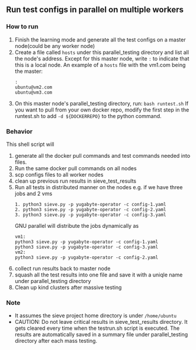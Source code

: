 ## Run test configs in parallel on multiple workers

### How to run
1. Finish the learning mode and generate all the test configs on a master node(could be any worker node)
2. Create a file called `hosts` under this parallel_testing directory and list all the node's address. Except for this master node, write `:` to indicate that this is a local node. An example of a `hosts` file with the vm1.com being the master:
    ```
    :
    ubuntu@vm2.com
    ubuntu@vm3.com
    ```
3. On this master node's parallel_testing directory, run:
    `bash runtest.sh`
    If you want to pull from your own docker repo, modify the first step in the runtest.sh to add `-d ${DOCKERREPO}` to the python command.

### Behavior
This shell script will
1. generate all the docker pull commands and test commands needed into files.
2. Run the same docker pull commands on all nodes
3. scp configs files to all worker nodes
4. clean up previous run results in sieve_test_results
5. Run all tests in distributed manner on the nodes
    e.g. if we have three jobs and 2 vms
    ```
    1. python3 sieve.py -p yugabyte-operator -c config-1.yaml
    2. python3 sieve.py -p yugabyte-operator -c config-2.yaml
    3. python3 sieve.py -p yugabyte-operator -c config-3.yaml
    ```
    GNU parallel will distribute the jobs dynamically as
    ```
    vm1:
    python3 sieve.py -p yugabyte-operator -c config-1.yaml
    python3 sieve.py -p yugabyte-operator -c config-3.yaml
    vm2:
    python3 sieve.py -p yugabyte-operator -c config-2.yaml
    ```
6. collect run results back to master node
7. squash all the test results into one file and save it with a uniqle name under parallel_testing directory
8. Clean up kind clusters after massive testing

### Note
- It assumes the sieve project home directory is under `/home/ubuntu`
- CAUTION: Do not leave critical results in sieve_test_results directory. It gets cleared every time when the testrun.sh script is executed. The results are automatically saved in a summary file under parallel_testing directory after each mass testing.
